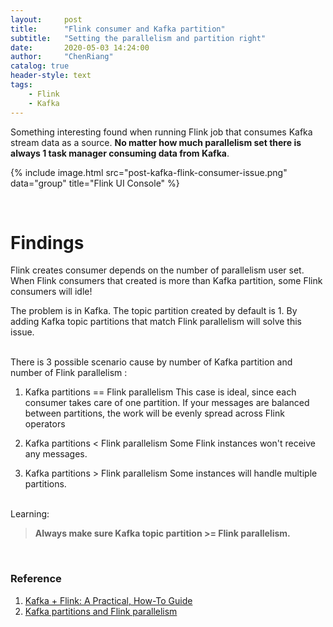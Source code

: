 ```yaml
---
layout:     post
title:      "Flink consumer and Kafka partition"
subtitle:   "Setting the parallelism and partition right"
date:       2020-05-03 14:24:00
author:     "ChenRiang"
catalog: true
header-style: text
tags:
    - Flink 
    - Kafka
---
```


Something interesting found when running Flink job that consumes Kafka stream data as a source. **No matter how much parallelism set there is always 1 task manager consuming data from Kafka**.



{% include image.html src="post-kafka-flink-consumer-issue.png" data="group" title="Flink UI Console" %}

<br>

# Findings
Flink creates consumer depends on the number of parallelism user set. When Flink consumers that created is more than Kafka partition, some Flink consumers will idle!

The problem is in Kafka. The topic partition created by default is 1. By adding Kafka topic partitions that match Flink parallelism will solve this issue. 

<br>
There is 3 possible scenario cause by number of Kafka partition and number of Flink parallelism :

1. Kafka partitions == Flink parallelism
This case is ideal, since each consumer takes care of one partition. If your messages are balanced between partitions, the work will be evenly spread across Flink operators

2. Kafka partitions < Flink parallelism
Some Flink instances won't receive any messages.

3. Kafka partitions > Flink parallelism
Some instances will handle multiple partitions.


<br>
Learning:

> **Always make sure Kafka topic partition >= Flink parallelism.** 

<br>

### Reference 
1. [Kafka + Flink: A Practical, How-To Guide](https://www.ververica.com/blog/kafka-flink-a-practical-how-to)
2. [Kafka partitions and Flink parallelism](https://riptutorial.com/apache-flink/example/27996/kafka-partitions-and-flink-parallelism)

